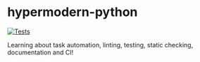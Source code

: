 # hypermodern-python
[![Tests](https://github.com/bluemania/hypermodern-python/workflows/Tests/badge.svg)](https://github.com/bluemania/hypermodern-python/actions?workflow=Tests)

Learning about task automation, linting, testing, static checking, documentation and CI!
